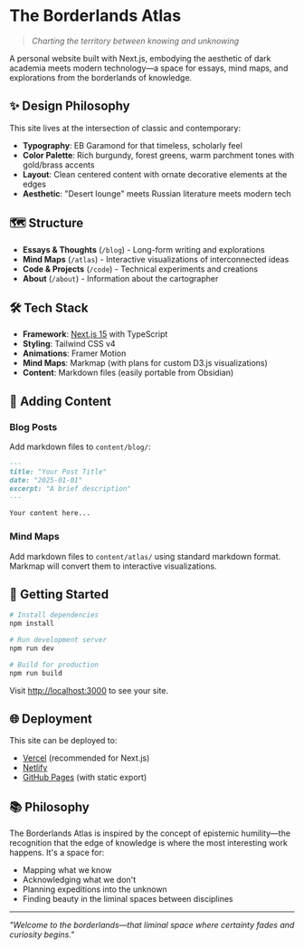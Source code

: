 # The Borderlands Atlas

> *Charting the territory between knowing and unknowing*

A personal website built with Next.js, embodying the aesthetic of dark academia meets modern technology—a space for essays, mind maps, and explorations from the borderlands of knowledge.

## ✨ Design Philosophy

This site lives at the intersection of classic and contemporary:
- **Typography**: EB Garamond for that timeless, scholarly feel
- **Color Palette**: Rich burgundy, forest greens, warm parchment tones with gold/brass accents
- **Layout**: Clean centered content with ornate decorative elements at the edges
- **Aesthetic**: "Desert lounge" meets Russian literature meets modern tech

## 🗺️ Structure

- **Essays & Thoughts** (`/blog`) - Long-form writing and explorations
- **Mind Maps** (`/atlas`) - Interactive visualizations of interconnected ideas
- **Code & Projects** (`/code`) - Technical experiments and creations
- **About** (`/about`) - Information about the cartographer

## 🛠️ Tech Stack

- **Framework**: [Next.js 15](https://nextjs.org/) with TypeScript
- **Styling**: Tailwind CSS v4
- **Animations**: Framer Motion
- **Mind Maps**: Markmap (with plans for custom D3.js visualizations)
- **Content**: Markdown files (easily portable from Obsidian)

## 📝 Adding Content

### Blog Posts

Add markdown files to `content/blog/`:

```markdown
---
title: "Your Post Title"
date: "2025-01-01"
excerpt: "A brief description"
---

Your content here...
```

### Mind Maps

Add markdown files to `content/atlas/` using standard markdown format. Markmap will convert them to interactive visualizations.

## 🚀 Getting Started

```bash
# Install dependencies
npm install

# Run development server
npm run dev

# Build for production
npm run build
```

Visit [http://localhost:3000](http://localhost:3000) to see your site.

## 🌐 Deployment

This site can be deployed to:
- [Vercel](https://vercel.com) (recommended for Next.js)
- [Netlify](https://netlify.com)
- [GitHub Pages](https://pages.github.com) (with static export)

## 📚 Philosophy

The Borderlands Atlas is inspired by the concept of epistemic humility—the recognition that the edge of knowledge is where the most interesting work happens. It's a space for:

- Mapping what we know
- Acknowledging what we don't
- Planning expeditions into the unknown
- Finding beauty in the liminal spaces between disciplines

---

*"Welcome to the borderlands—that liminal space where certainty fades and curiosity begins."*
